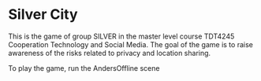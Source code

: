 # Silver City
This is the game of group SILVER in the master level course TDT4245 Cooperation Technology and Social Media. The goal of the game is to raise awareness of the risks related to privacy and location sharing.

To play the game, run the AndersOffline scene
